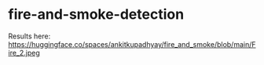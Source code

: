 # fire-and-smoke-detection
Results here:
https://huggingface.co/spaces/ankitkupadhyay/fire_and_smoke/blob/main/Fire_2.jpeg

